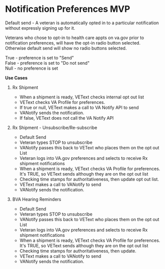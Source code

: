 # Notification Preferences MVP

Default send - A veteran is automatically opted in to a particular notification without expressly signing up for it.

Veterans who chose to opt-in to health care appts on va.gov prior to notification preferences, will have the opt-in radio button selected.  Otherwise default send will show no radio buttons selected.

True - preference is set to "Send"\
False - preference is set to "Do not send"\
Null - no preference is set


**Use Cases**
1. Rx Shipment 
	* When a shipment is ready, VEText checks internal opt out list
	* VEText checks VA Profile for preferences. 
	* If true or null, VEText makes a call to VA Notify API to send
	* VANotify sends the notification.
	* If false, VEText does not call the VA Notify API

2. Rx Shipment - Unsubscribe/Re-subscribe
	* Default Send
	* Veteran types STOP to unsubscribe
	* VANotify passes this back to VEText who places them on the opt out List
	* Veteran logs into VA.gov preferences and selects to receive Rx shipment notifications
	* When a shipment is ready, VEText checks VA Profile for preferences.  It's TRUE, so VEText sends although they are on the opt out list
	* Checking time stamps for authoritativeness, then update opt out list.
	* VEText makes a call to VANotify to send
	* VANotify sends the notification.

3. BVA Hearing Reminders
	* Default Send
	* Veteran types STOP to unsubscribe
	* VANotify passes this back to VEText who places them on the opt out List
	* Veteran logs into VA.gov preferences and selects to receive Rx shipment notifications
	* When a shipment is ready, VEText checks VA Profile for preferences.  It's TRUE, so VEText sends although they are on the opt out list
	* Checking time stamps for authoritativeness, then update.
	* VEText makes a call to VANotify to send
	* VANotify sends the notification.
